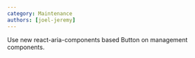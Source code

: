 ```yaml
---
category: Maintenance
authors: [joel-jeremy]
---
```


Use new react-aria-components based Button on management components.
